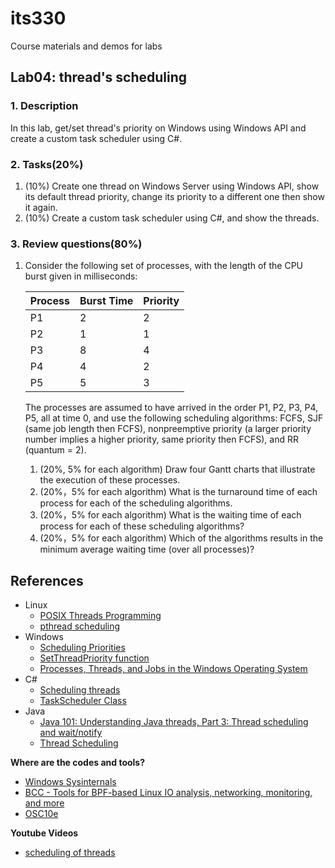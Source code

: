 # its330
Course materials and demos for labs

## Lab04: thread's scheduling

### 1. Description
In this lab,  get/set thread's priority on Windows using Windows API and create a custom task scheduler using C#.


### 2. Tasks(20%) 
1. (10%) Create one thread on Windows Server using Windows API, show its default thread priority, change its priority to a different one then show it again. 
2. (10%) Create a custom task scheduler using C#, and show the threads.

### 3. Review questions(80%)
1. Consider the following set of processes, with the length of the CPU burst given in milliseconds:
   
   | Process | Burst Time | Priority |
   | ------- | ---------- | -------- |
   | P1 | 2 | 2 |
   | P2 | 1 | 1 |
   | P3 | 8 | 4 |
   | P4 | 4 | 2 |
   | P5 | 5 | 3 |

   The processes are assumed to have arrived in the order P1, P2, P3, P4, P5, all at time 0, and use the following scheduling algorithms: FCFS, SJF (same job length then FCFS), nonpreemptive priority (a larger priority number implies a higher priority, same priority then FCFS), and RR (quantum = 2).
   1. (20%, 5% for each algorithm) Draw four Gantt charts that illustrate the execution of these processes.
   2. (20%，5% for each algorithm) What is the turnaround time of each process for each of the scheduling algorithms.
   3. (20%，5% for each algorithm) What is the waiting time of each process for each of these scheduling algorithms?
   4. (20%，5% for each algorithm) Which of the algorithms results in the minimum average waiting time (over all processes)?

## References
* Linux
  * [POSIX Threads Programming](https://computing.llnl.gov/tutorials/pthreads/)
  * [pthread scheduling](http://man7.org/linux/man-pages/man3/pthread_getschedparam.3.html)
* Windows
  * [Scheduling Priorities](https://docs.microsoft.com/en-us/windows/win32/procthread/scheduling-priorities)
  * [SetThreadPriority function](https://docs.microsoft.com/en-us/windows/win32/api/processthreadsapi/nf-processthreadsapi-setthreadpriority?redirectedfrom=MSDN)
  * [Processes, Threads, and Jobs in the Windows Operating System](https://www.microsoftpressstore.com/articles/article.aspx?p=2233328&seqNum=7)
* C#
  * [Scheduling threads](https://docs.microsoft.com/en-us/dotnet/standard/threading/scheduling-threads)
  * [TaskScheduler Class](https://docs.microsoft.com/en-us/dotnet/api/system.threading.tasks.taskscheduler?view=netframework-4.8)
* Java
  * [Java 101: Understanding Java threads, Part 3: Thread scheduling and wait/notify](https://www.javaworld.com/article/2071214/java-101--understanding-java-threads--part-3--thread-scheduling-and-wait-notify.html)
  * [Thread Scheduling](https://www.math.uni-hamburg.de/doc/java/tutorial/essential/threads/priority.html)


**Where are the codes and tools?**
* [Windows Sysinternals](https://docs.microsoft.com/en-us/sysinternals/)
* [BCC - Tools for BPF-based Linux IO analysis, networking, monitoring, and more](https://github.com/iovisor/bcc)
* [OSC10e](https://github.com/greggagne/osc10e)


**Youtube Videos**
* [scheduling of threads](https://youtu.be/a2eShvUibf8)




